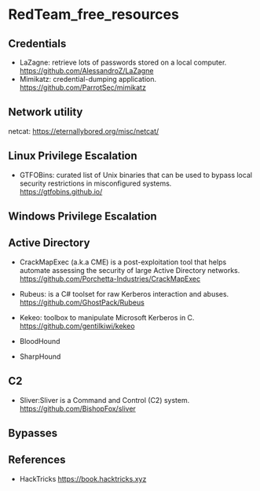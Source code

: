 # RedTeam_free_resources

## Credentials
- LaZagne: retrieve lots of passwords stored on a local computer. https://github.com/AlessandroZ/LaZagne
- Mimikatz: credential-dumping application. https://github.com/ParrotSec/mimikatz

## Network utility
netcat: https://eternallybored.org/misc/netcat/
 
 ## Linux Privilege Escalation
 - GTFOBins: curated list of Unix binaries that can be used to bypass local security restrictions in misconfigured systems. https://gtfobins.github.io/
 
 ## Windows Privilege Escalation
 
 ## Active Directory
 - CrackMapExec (a.k.a CME) is a post-exploitation tool that helps automate assessing the security of large Active Directory networks. https://github.com/Porchetta-Industries/CrackMapExec
 - Rubeus: is a C# toolset for raw Kerberos interaction and abuses. https://github.com/GhostPack/Rubeus
 - Kekeo: toolbox to manipulate Microsoft Kerberos in C. https://github.com/gentilkiwi/kekeo
 
 - BloodHound
 - SharpHound
 
 ## C2
 - Sliver:Sliver is a Command and Control (C2) system. https://github.com/BishopFox/sliver
 
 ## Bypasses
 
 ## References
 - HackTricks https://book.hacktricks.xyz
 

